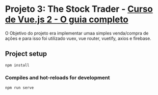# Projeto 3: The Stock Trader - <a href="https://www.udemy.com/course/vue-js-completo/" > Curso de Vue.js 2 - O guia completo </a>
<p> O Objetivo do projeto era implementar umaa simples venda/compra de ações e para isso foi utilizado vuex, vue router, vuetify, axios e firebase. </p>

## Project setup
```
npm install
```

### Compiles and hot-reloads for development
```
npm run serve
```
